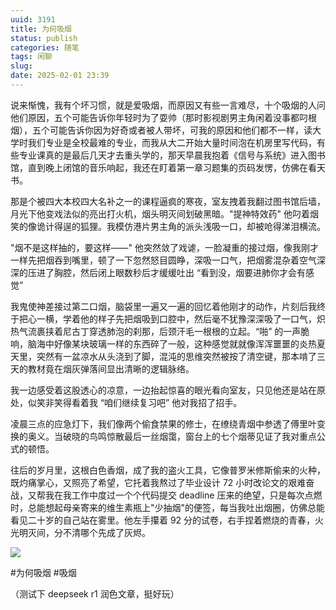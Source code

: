 ```yaml
---
uuid: 3191
title: 为何吸烟
status: publish
categories: 随笔
tags: 闲聊
slug: 
date: 2025-02-01 23:39
---
```

说来惭愧，我有个坏习惯，就是爱吸烟，而原因又有些一言难尽，十个吸烟的人问他们原因，五个可能告诉你年轻时为了耍帅（那时影视剧男主角闲着没事都叼根烟），五个可能告诉你因为好奇或者被人带坏，可我的原因和他们都不一样，读大学时我们专业是全校最难的专业，而我从大二开始大量时间泡在机房里写代码，有些专业课真的是最后几天才去重头学的，那天早晨我抱着《信号与系统》进入图书馆，直到晚上闭馆的音乐响起，我还在盯着第一章习题集的页码发愣，仿佛在看天书。

那是个被四大本校四大名补之一的课程逼疯的寒夜，室友拽着我翻过图书馆后墙，月光下他变戏法似的亮出打火机，烟头明灭间划破黑暗。"提神特效药" 他叼着烟笑的像诡计得逞的狐狸。我模仿港片男主角的派头浅吸一口，却被呛得涕泪横流。

"烟不是这样抽的，要这样——" 他突然敛了戏谑，一脸凝重的接过烟，像我刚才一样先把烟吞到嘴里，顿了一下忽然怒目圆睁，深吸一口气，把烟雾混杂着空气深深的压进了胸腔，然后闭上眼数秒后才缓缓吐出 “看到没，烟要进肺你才会有感觉”

我鬼使神差接过第二口烟，脑袋里一遍又一遍的回忆着他刚才的动作，片刻后我终于把心一横，学着他的样子先把烟吸到口腔中，然后毫不犹豫深深吸了一口气，炽热气流裹挟着尼古丁穿透肺泡的刹那，后颈汗毛一根根的立起。“啪” 的一声脆响，脑海中好像某块玻璃一样的东西碎了一般，这种感觉就就像浑浑噩噩的炎热夏天里，突然有一盆凉水从头浇到了脚，混沌的思维突然被按了清空键，那本啃了三天的教材竟在烟灰弹落间显出清晰的逻辑脉络。

<!--more-->

我一边感受着这股透心的凉意，一边抬起惊喜的眼光看向室友，只见他还是站在原处，似笑非笑得看着我 “咱们继续复习吧” 他对我招了招手。

凌晨三点的应急灯下，我们像两个偷食禁果的修士，在缭绕青烟中参透了傅里叶变换的奥义。当破晓的鸟鸣惊散最后一丝烟霭，窗台上的七个烟蒂见证了我对重点公式的顿悟。

往后的岁月里，这根白色香烟，成了我的盗火工具，它像普罗米修斯偷来的火种，既灼痛掌心，又照亮了希望，它托着我熬过了毕业设计 72 小时改论文的艰难奋战，又帮我在我工作中度过一个个代码提交 deadline 压来的绝望，只是每次点燃时，总能想起母亲寄来的维生素瓶上"少抽烟"的便签，每当我吐出烟圈，仿佛总能看见二十岁的自己站在雾里。他左手攥着 92 分的试卷，右手捏着燃烧的青春，火光明灭间，分不清哪个先成了灰烬。

![](https://skywind3000.github.io/images/blog/2025/smoke.jpg)

\#为何吸烟 \#吸烟

（测试下 deepseek r1 润色文章，挺好玩）

